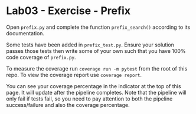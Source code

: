 # Lab03 - Exercise - Prefix

Open `prefix.py` and complete the function `prefix_search()` according to its documentation.

Some tests have been added in `prefix_test.py`. Ensure your solution passes those tests then write some of your own such that you have 100% code coverage of `prefix.py`.

To measure the coverage run `coverage run -m pytest` from the root of this repo. To view the coverage report use `coverage report`.

You can see your coverage percentage in the indicator at the top of this page. It will update after the pipeline completes. Note that the pipeline will only fail if tests fail, so you need to pay attention to both the pipeline success/failure and also the coverage percentage.
